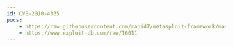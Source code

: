 ```yaml
---
id: CVE-2010-4335
pocs:
    - https://raw.githubusercontent.com/rapid7/metasploit-framework/master/modules/exploits/unix/webapp/cakephp_cache_corruption.rb
    - https://www.exploit-db.com/raw/16011
---
```

